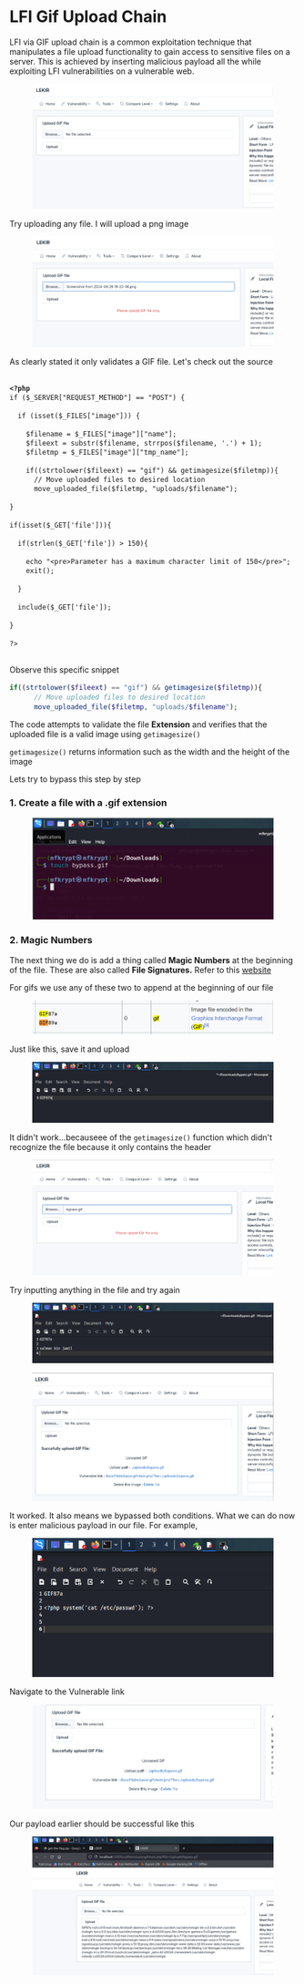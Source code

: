 # LFI Gif Upload Chain

LFI via GIF upload chain is a common exploitation technique that manipulates a file upload functionality to gain access to sensitive files on a server. This is achieved by inserting malicious payload all the while exploiting LFI vulnerabilities on a vulnerable web.

<figure><img src="../.gitbook/assets/image (415).png" alt=""><figcaption></figcaption></figure>

Try uploading any file. I will upload a png image

<figure><img src="../.gitbook/assets/image (416).png" alt=""><figcaption></figcaption></figure>

As clearly stated it only validates a GIF file. Let's check out the source

<pre class="language-php"><code class="lang-php"><strong>
</strong><strong>&#x3C;?php
</strong>if ($_SERVER["REQUEST_METHOD"] == "POST") {

  if (isset($_FILES["image"])) {
    
    $filename = $_FILES["image"]["name"];
    $fileext = substr($filename, strrpos($filename, '.') + 1);
    $filetmp = $_FILES["image"]["tmp_name"];

    if((strtolower($fileext) == "gif") &#x26;&#x26; getimagesize($filetmp)){
      // Move uploaded files to desired location
      move_uploaded_file($filetmp, "uploads/$filename");

}

if(isset($_GET['file'])){

  if(strlen($_GET['file']) > 150){

    echo "&#x3C;pre>Parameter has a maximum character limit of 150&#x3C;/pre>";
    exit();

  }

  include($_GET['file']);

}

?>

</code></pre>

Observe this specific snippet

```php
if((strtolower($fileext) == "gif") && getimagesize($filetmp)){
      // Move uploaded files to desired location
      move_uploaded_file($filetmp, "uploads/$filename");
```

The code attempts to validate the file **Extension** and verifies that the uploaded file is a valid image using `getimagesize()`&#x20;

`getimagesize()` returns information such as the width and the height of the image



&#x20;Lets try to bypass this step by step

### 1. Create a file with a .gif extension

<figure><img src="../.gitbook/assets/image (417).png" alt=""><figcaption></figcaption></figure>

### 2. Magic Numbers

The next thing we do is add a thing called **Magic Numbers** at the beginning of the file. These are also called **File Signatures.** Refer to this [website](https://en.wikipedia.org/wiki/List_of_file_signatures)

For gifs we use any of these two to append at the beginning of our file

<figure><img src="../.gitbook/assets/image (563).png" alt=""><figcaption></figcaption></figure>

Just like this, save it and upload&#x20;

<figure><img src="../.gitbook/assets/image (418).png" alt=""><figcaption></figcaption></figure>

It didn't work...becauseee of the `getimagesize()` function which didn't recognize the file because it only contains the header

<figure><img src="../.gitbook/assets/image (419).png" alt=""><figcaption></figcaption></figure>

Try inputting anything in the file and try again

<figure><img src="../.gitbook/assets/image (420).png" alt=""><figcaption></figcaption></figure>

<figure><img src="../.gitbook/assets/image (421).png" alt=""><figcaption></figcaption></figure>

It worked. It also means we bypassed both conditions. What we can do now is enter malicious payload in our file. For example,

<figure><img src="../.gitbook/assets/gif1.png" alt=""><figcaption></figcaption></figure>

Navigate to the Vulnerable link&#x20;

<figure><img src="../.gitbook/assets/gif2.png" alt=""><figcaption></figcaption></figure>

Our payload earlier should be successful like this

<figure><img src="../.gitbook/assets/gif3.png" alt=""><figcaption></figcaption></figure>

